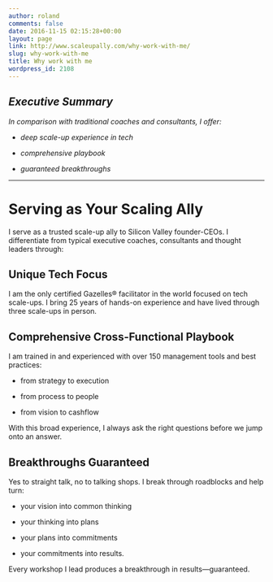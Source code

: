 ```yaml
---
author: roland
comments: false
date: 2016-11-15 02:15:28+00:00
layout: page
link: http://www.scaleupally.com/why-work-with-me/
slug: why-work-with-me
title: Why work with me
wordpress_id: 2108
---
```


## _Executive Summary_


_In comparison with traditional coaches and consultants, I offer:_



 	
  * _deep scale-up experience in tech_

 	
  * _comprehensive playbook_

 	
  * _guaranteed breakthroughs_





* * *





# Serving as Your Scaling Ally


I serve as a trusted scale-up ally to Silicon Valley founder-CEOs. I differentiate from typical executive coaches, consultants and thought leaders through:


## Unique Tech Focus


I am the only certified Gazelles® facilitator in the world focused on tech scale-ups. I bring 25 years of hands-on experience and have lived through three scale-ups in person.


## Comprehensive Cross-Functional Playbook


I am trained in and experienced with over 150 management tools and best practices:



 	
  * from strategy to execution

 	
  * from process to people

 	
  * from vision to cashflow


With this broad experience, I always ask the right questions before we jump onto an answer.


## Breakthroughs Guaranteed


Yes to straight talk, no to talking shops. I break through roadblocks and help turn:



 	
  * your vision into common thinking

 	
  * your thinking into plans

 	
  * your plans into commitments

 	
  * your commitments into results.


Every workshop I lead produces a breakthrough in results—guaranteed.
